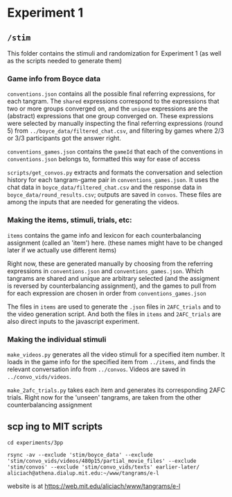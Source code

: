 # Experiment 1

## `/stim`

This folder contains the stimuli and randomization for Experiment 1 (as well as the scripts needed to generate them)

### Game info from Boyce data

`conventions.json` contains all the possible final referring expressions, for each tangram. The `shared` expressions correspond to the expressions that two or more groups converged on, and the `unique` expressions are the (abstract) expressions that one group converged on. These expressions were selected by manually inspecting the final referring expressions (round 5) from `../boyce_data/filtered_chat.csv`, and filtering by games where 2/3 or 3/3 participants got the answer right.

`conventions_games.json` contains the `gameId` that each of the conventions in `conventions.json` belongs to, formatted this way for ease of access

`scripts/get_convos.py` extracts and formats the conversation and selection history for each tangram-game pair in `conventions_games.json`. It uses the chat data in `boyce_data/filtered_chat.csv` and the response data in `boyce_data/round_results.csv`; outputs are saved in `convos`. These files are among the inputs that are needed for generating the videos.

### Making the items, stimuli, trials, etc:

`items` contains the game info and lexicon for each counterbalancing assignment (called an 'item') here. (these names might have to be changed later if we actually use different items)

Right now, these are generated manually by choosing from the referring expressions in `conventions.json` and `conventions_games.json`. Which tangrams are shared and unique are arbitrary selected (and the assigment is reversed by counterbalancing assignment), and the games to pull from for each expression are chosen in order from `conventions_games.json`

The files in `items` are used to generate the `.json` files in `2AFC_trials` and to the video generation script. And both the files in `items` and `2AFC_trials` are also direct inputs to the javascript experiment.

### Making the individual stimuli

`make_videos.py` generates all the video stimuli for a specified item number. It loads in the game info for the specified item from `../items`, and finds the relevant conversation info from `../convos`. Videos are saved in `../convo_vids/videos`.

`make_2afc_trials.py` takes each item and generates its corresponding 2AFC trials. Right now for the 'unseen' tangrams, are taken from the other counterbalancing assignment

## scp ing to MIT scripts

`cd experiments/3pp`

`rsync -av --exclude 'stim/boyce_data' --exclude 'stim/convo_vids/videos/480p15/partial_movie_files' --exclude 'stim/convos' --exclude 'stim/convo_vids/texts' earlier-later/ aliciach@athena.dialup.mit.edu:~/www/tangrams/e-l`


website is at
https://web.mit.edu/aliciach/www/tangrams/e-l